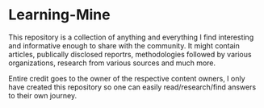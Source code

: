 # Learning-Mine

This repository is a collection of anything and everything I find interesting and informative enough to share with the community. It might contain articles, publically disclosed reportrs, methodologies followed by various organizations, research from various sources and much more. 

Entire credit goes to the owner of the respective content owners, I only have created this repository so one can easily read/research/find answers to their own journey. 
